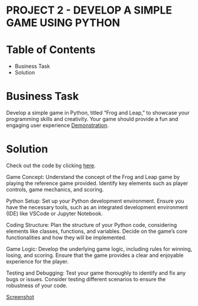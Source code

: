 # PROJECT 2 - DEVELOP A SIMPLE GAME USING PYTHON

# Table of Contents
- Business Task
- Solution

# Business Task
Develop a simple game in Python, titled “Frog and Leap,” to showcase your programming skills and creativity. Your game should provide a fun and engaging user experience [Demonstration](https://www.neok12.com/games/leap-froggies/leap-froggies.htm).

# Solution 
Check out the code by clicking [here](https://colab.research.google.com/drive/1ZhrRUx6kA7jGvfyeF0JNjhXXEbUn1sNQ#scrollTo=NRCcvuazWd97).

Game Concept: Understand the concept of the Frog and Leap game by playing the reference game provided. Identify key elements such as player controls, game mechanics, and scoring.

Python Setup: Set up your Python development environment. Ensure you have the necessary tools, such as an integrated development environment (IDE) like VSCode or Jupyter Notebook.

Coding Structure: Plan the structure of your Python code, considering elements like classes, functions, and variables. Decide on the game’s core functionalities and how they will be implemented.

Game Logic: Develop the underlying game logic, including rules for winning, losing, and scoring. Ensure that the game provides a clear and enjoyable experience for the player.

Testing and Debugging: Test your game thoroughly to identify and fix any bugs or issues. Consider testing different scenarios to ensure the robustness of your code.

[Screenshot]()
